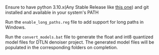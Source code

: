 Ensure to have python 3.10.x(Any Stable Release like [this one](https://www.python.org/ftp/python/3.10.9/python-3.10.9-amd64.exe)) and git installed and available in your system's PATH 

Run the `enable_long_paths.reg` file to add support for long paths in Windows.

Run the `convert_models.bat` file to generate the float and int8 quantized model files for DTLN denoiser project. The generated model files will be populated in the corresponding folders on completion.